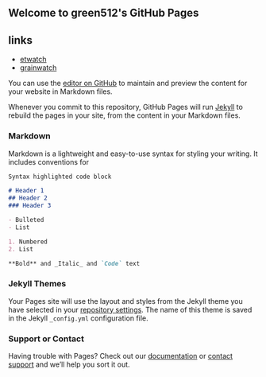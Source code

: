 ## Welcome to green512's GitHub Pages

## links
- [etwatch](http://www.etwatch.cn)
- [grainwatch](http://wwww.grainwatch.cn)

You can use the [editor on GitHub](https://github.com/green512/green512.github.io/edit/master/README.md) to maintain and preview the content for your website in Markdown files.

Whenever you commit to this repository, GitHub Pages will run [Jekyll](https://jekyllrb.com/) to rebuild the pages in your site, from the content in your Markdown files.

### Markdown

Markdown is a lightweight and easy-to-use syntax for styling your writing. It includes conventions for

```markdown
Syntax highlighted code block

# Header 1
## Header 2
### Header 3

- Bulleted
- List

1. Numbered
2. List

**Bold** and _Italic_ and `Code` text

```

### Jekyll Themes

Your Pages site will use the layout and styles from the Jekyll theme you have selected in your [repository settings](https://github.com/green512/green512.github.io/settings). The name of this theme is saved in the Jekyll `_config.yml` configuration file.

### Support or Contact

Having trouble with Pages? Check out our [documentation](https://help.github.com/categories/github-pages-basics/) or [contact support](https://github.com/contact) and we’ll help you sort it out.
